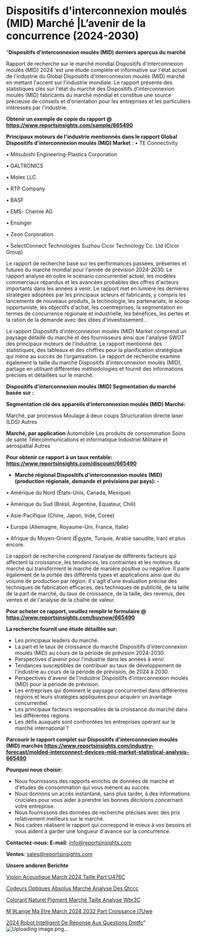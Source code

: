 # Dispositifs d'interconnexion moulés (MID) Marché |L’avenir de la concurrence (2024-2030)

"<strong>Dispositifs d'interconnexion moulés (MID) derniers aperçus du marché</strong>

Rapport de recherche sur le marché mondial Dispositifs d'interconnexion moulés (MID) 2024 'est une étude complète et informative sur l'état actuel de l'industrie du Global Dispositifs d'interconnexion moulés (MID) marché en mettant l'accent sur l'industrie mondiale. Le rapport présente des statistiques clés sur l'état du marché des Dispositifs d'interconnexion moulés (MID) fabricants du marché mondial et constitue une source précieuse de conseils et d'orientation pour les entreprises et les particuliers intéressés par l'industrie.

<strong>Obtenir un exemple de copie du rapport @ <a href=https://www.reportsinsights.com/sample/665490>https://www.reportsinsights.com/sample/665490</a></strong>

<strong>Principaux moteurs de l'industrie mentionnés dans le rapport Global Dispositifs d'interconnexion moulés (MID) Market</strong> :
• TE Connectivity

• Mitsubishi Engineering-Plastics Corporation

• GALTRONICS

• Molex LLC

• RTP Company

• BASF

• EMS- Chemie AG

• Ensinger

• Zeon Corporation

• SelectConnect Technologies Suzhou Cicor Technology Co. Ltd (Cicor Group)

Le rapport de recherche basé sur les performances passées, présentes et futures du marché mondial pour l'année de prévision 2024-2030. Le rapport analyse en outre le scénario concurrentiel actuel, les modèles commerciaux répandus et les avancées probables des offres d'acteurs importants dans les années à venir. Le rapport met en lumière les dernières stratégies adoptées par les principaux acteurs et fabricants, y compris les lancements de nouveaux produits, la technologie, les partenariats, le scoop opportuniste, les objectifs d'achat, les coentreprises, la segmentation en termes de concurrence régionale et industrielle, les bénéfices, les pertes et la ration de la demande avec des idées d'investissement. .

Le rapport Dispositifs d'interconnexion moulés (MID) Market comprend un paysage détaillé du marché et des fournisseurs ainsi que l'analyse SWOT des principaux moteurs de l'industrie. Le rapport mentionne des statistiques, des tableaux et des chiffres pour la planification stratégique qui mène au succès de l'organisation. Le rapport de recherche examine également la taille du marché Dispositifs d'interconnexion moulés (MID), partage en utilisant différentes méthodologies et fournit des informations précises et détaillées sur le marché.

<strong>Dispositifs d'interconnexion moulés (MID) Segmentation du marché basée sur :</strong>

<strong> Segmentation clé des appareils d'interconnexion moulés (MID) Marché: </strong>

Marché, par processus
Moulage à deux coups
Structuration directe laser (LDS)
Autres

<strong> Marché, par application </strong>
Automobile
Les produits de consommation
Soins de santé
Télécommunications et informatique
Industriel
Militaire et aérospatial
Autres

<strong>Pour obtenir ce rapport à un taux rentable: <a href=https://www.reportsinsights.com/discount/665490>https://www.reportsinsights.com/discount/665490</a></strong>
<ul>
  <li><strong>Marché régional Dispositifs d'interconnexion moulés (MID) (production régionale, demande et prévisions par pays): -</strong></li>
</ul>
• Amérique du Nord (États-Unis, Canada, Mexique)

• Amérique du Sud (Brésil, Argentine, Equateur, Chili)

• Asie-Pacifique (Chine, Japon, Inde, Corée)

• Europe (Allemagne, Royaume-Uni, France, Italie)

• Afrique du Moyen-Orient (Égypte, Turquie, Arabie saoudite, Iran) et plus encore.

Le rapport de recherche comprend l’analyse de différents facteurs qui affectent la croissance, les tendances, les contraintes et les moteurs du marché qui transforment le marché de manière positive ou négative. Il parle également de la portée des différents types et applications ainsi que du volume de production par région. Il s'agit d'une évaluation précise des techniques de fabrication efficaces, des techniques de publicité, de la taille de la part de marché, du taux de croissance, de la taille, des revenus, des ventes et de l'analyse de la chaîne de valeur.

<strong>Pour acheter ce rapport, veuillez remplir le formulaire @   <a href=https://www.reportsinsights.com/buynow/665490>https://www.reportsinsights.com/buynow/665490</a></strong>

<strong>La recherche fournit une étude détaillée sur:</strong>
<ul>
  <li>Les principaux leaders du marché.</li>
  <li>La part et le taux de croissance du marché Dispositifs d'interconnexion moulés (MID) au cours de la période de prévision 2024-2030.</li>
  <li>Perspectives d'avenir pour l'industrie dans les années à venir.</li>
  <li>Tendances susceptibles de contribuer au taux de développement de l'industrie au cours de la période de prévision, de 2024 à 2030.</li>
  <li>Perspectives d'avenir de l'industrie Dispositifs d'interconnexion moulés (MID) pour la période de prévision.</li>
  <li>Les entreprises qui dominent le paysage concurrentiel dans différentes régions et leurs stratégies appliquées pour acquérir un avantage concurrentiel.</li>
  <li>Les principaux facteurs responsables de la croissance du marché dans les différentes régions.</li>
  <li>Les défis auxquels sont confrontées les entreprises opérant sur le marché international ?</li>
</ul>

<strong>Parcourir le rapport complet sur Dispositifs d'interconnexion moulés (MID) marchés <a href=https://www.reportsinsights.com/industry-forecast/molded-interconnect-devices-mid-market-statistical-analysis-665490>https://www.reportsinsights.com/industry-forecast/molded-interconnect-devices-mid-market-statistical-analysis-665490</a></strong>

<strong>Pourquoi nous choisir:</strong>
<ul>
  <li>Nous fournissons des rapports enrichis de données de marché et d'études de consommation qui vous mènent au succès.</li>
  <li>Nous donnons un accès instantané, sans plus tarder, à des informations cruciales pour vous aider à prendre les bonnes décisions concernant votre entreprise.</li>
  <li>Nous fournissons des données de recherche précises avec des prix relativement meilleurs sur le marché.</li>
  <li>Nos cadres réalisent le rapport qui correspond le mieux à vos besoins et vous aident à garder une longueur d'avance sur la concurrence.</li>
</ul>
<strong>Contactez-nous:
</strong><strong>E-mail:</strong> <a href=mailto:info@reportsinsights.com>info@reportsinsights.com</a>

<strong>Ventes</strong>: <a href=mailto:sales@reportsinsights.com>sales@reportsinsights.com</a>

<strong>Unsere anderen Berichte</strong>

<a href=https://www.linkedin.com/pulse/violon-acoustique-march%C3%A9-2024-taille-part-u476c/>Violon Acoustique March 2024 Taille Part U476C</a>

<a href=https://www.linkedin.com/pulse/codeurs-optiques-absolus-marché-analyse-des-qtccc/>Codeurs Optiques Absolus Marché Analyse Des Qtccc</a>

<a href=https://www.linkedin.com/pulse/colorant-naturel-pigment-marché-taille-analyse-wbr3c/>Colorant Naturel Pigment Marché Taille Analyse Wbr3C</a>

<a href=https://www.linkedin.com/pulse/m%C3%A9lange-ma%C3%AEtre-march%C3%A9-2024-2032-part-croissance-i7uwe/>M 9Lange Ma Etre March 2024 2032 Part Croissance I7Uwe</a>

<a href=https://www.linkedin.com/pulse/2024-robot-intelligent-de-réponse-aux-questions-dmtfc/>2024 Robot Intelligent De Réponse Aux Questions Dmtfc</a>"
![Uploading image.png…]()
